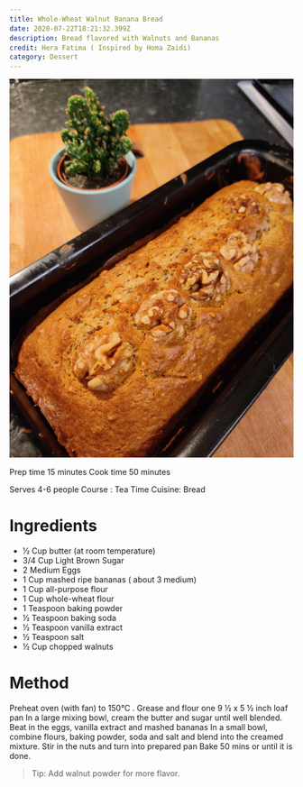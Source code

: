 ```yaml
---
title: Whole-Wheat Walnut Banana Bread
date: 2020-07-22T18:21:32.399Z
description: Bread flavored with Walnuts and Bananas
credit: Hera Fatima ( Inspired by Homa Zaidi)
category: Dessert
---
```

![](banana-bread.jpeg)

Prep time  15 minutes
Cook time  50 minutes

Serves   4-6 people
Course : Tea Time
Cuisine: Bread

# Ingredients

* ½ Cup butter (at room temperature) 
* 3/4 Cup Light Brown Sugar
* 2 Medium Eggs
* 1 Cup mashed ripe bananas ( about 3 medium)
* 1 Cup all-purpose flour 
* 1 Cup whole-wheat flour
* 1 Teaspoon baking powder
* ½ Teaspoon baking soda
* ½ Teaspoon vanilla extract 
* ½ Teaspoon salt
* ½ Cup chopped walnuts

# Method

Preheat oven (with fan)  to 150°C . 
Grease and flour one 9 ½ x 5 ½  inch loaf pan
In a large mixing bowl, cream the butter and sugar until well blended.
Beat in the eggs, vanilla extract and mashed bananas
In a small bowl, combine flours, baking powder, soda and salt and blend into the creamed mixture.
Stir in the nuts and turn into prepared pan
Bake 50 mins or until it is done.

> Tip:
> Add walnut powder for more flavor.